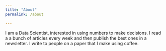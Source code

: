 ```yaml
---
title: "About"
permalink: /about

---
```

I am a Data Scientist, interested in using numbers to make decisions.
I read a a bunch of articles every week and then publish the best ones in a newsletter.
I write to people on a paper that I make using coffee.
